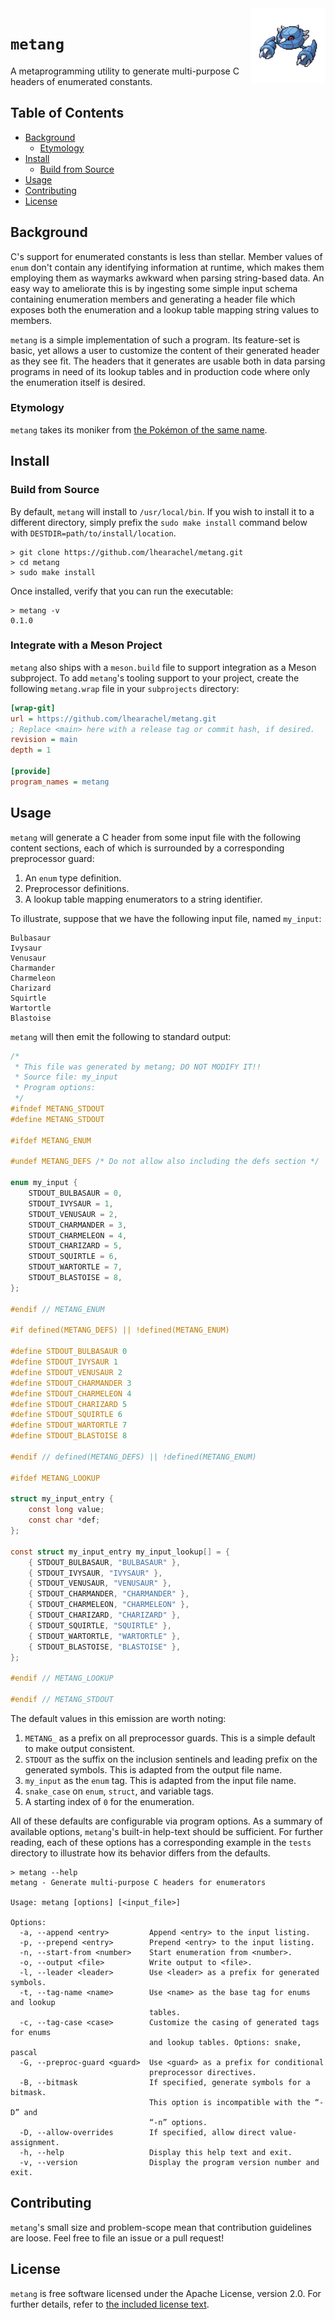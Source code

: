 <img src="img/metang.png" align="right" width="120" alt="In-game sprite of Metang from Pokémon Black and White"/>

# `metang`

A metaprogramming utility to generate multi-purpose C headers of enumerated
constants.

## Table of Contents

<!--toc:start-->
- [Background](#background)
  - [Etymology](#etymology)
- [Install](#install)
  - [Build from Source](#build-from-source)
- [Usage](#usage)
- [Contributing](#contributing)
- [License](#license)
<!--toc:end-->

## Background

C's support for enumerated constants is less than stellar. Member values of
`enum` don't contain any identifying information at runtime, which makes them
employing them as waymarks awkward when parsing string-based data. An easy way
to ameliorate this is by ingesting some simple input schema containing
enumeration members and generating a header file which exposes both the
enumeration and a lookup table mapping string values to members.

`metang` is a simple implementation of such a program. Its feature-set is basic,
yet allows a user to customize the content of their generated header as they see
fit. The headers that it generates are usable both in data parsing programs in
need of its lookup tables and in production code where only the enumeration
itself is desired.

### Etymology

`metang` takes its moniker from [the Pokémon of the same name][metang-pokedex].

## Install

### Build from Source

By default, `metang` will install to `/usr/local/bin`. If you wish to install it
to a different directory, simply prefix the `sudo make install` command below
with `DESTDIR=path/to/install/location`.

```shell
> git clone https://github.com/lhearachel/metang.git
> cd metang
> sudo make install
```

Once installed, verify that you can run the executable:

```shell
> metang -v
0.1.0
```

### Integrate with a Meson Project

`metang` also ships with a `meson.build` file to support integration as a Meson
subproject. To add `metang`'s tooling support to your project, create the
following `metang.wrap` file in your `subprojects` directory:

```ini
[wrap-git]
url = https://github.com/lhearachel/metang.git
; Replace <main> here with a release tag or commit hash, if desired.
revision = main
depth = 1

[provide]
program_names = metang
```

## Usage

`metang` will generate a C header from some input file with the following
content sections, each of which is surrounded by a corresponding preprocessor
guard:

1. An `enum` type definition.
2. Preprocessor definitions.
3. A lookup table mapping enumerators to a string identifier.

To illustrate, suppose that we have the following input file, named `my_input`:

```text
Bulbasaur
Ivysaur
Venusaur
Charmander
Charmeleon
Charizard
Squirtle
Wartortle
Blastoise
```

`metang` will then emit the following to standard output:

```c
/*
 * This file was generated by metang; DO NOT MODIFY IT!!
 * Source file: my_input
 * Program options:
 */
#ifndef METANG_STDOUT
#define METANG_STDOUT

#ifdef METANG_ENUM

#undef METANG_DEFS /* Do not allow also including the defs section */

enum my_input {
    STDOUT_BULBASAUR = 0,
    STDOUT_IVYSAUR = 1,
    STDOUT_VENUSAUR = 2,
    STDOUT_CHARMANDER = 3,
    STDOUT_CHARMELEON = 4,
    STDOUT_CHARIZARD = 5,
    STDOUT_SQUIRTLE = 6,
    STDOUT_WARTORTLE = 7,
    STDOUT_BLASTOISE = 8,
};

#endif // METANG_ENUM

#if defined(METANG_DEFS) || !defined(METANG_ENUM)

#define STDOUT_BULBASAUR 0
#define STDOUT_IVYSAUR 1
#define STDOUT_VENUSAUR 2
#define STDOUT_CHARMANDER 3
#define STDOUT_CHARMELEON 4
#define STDOUT_CHARIZARD 5
#define STDOUT_SQUIRTLE 6
#define STDOUT_WARTORTLE 7
#define STDOUT_BLASTOISE 8

#endif // defined(METANG_DEFS) || !defined(METANG_ENUM)

#ifdef METANG_LOOKUP

struct my_input_entry {
    const long value;
    const char *def;
};

const struct my_input_entry my_input_lookup[] = {
    { STDOUT_BULBASAUR, "BULBASAUR" },
    { STDOUT_IVYSAUR, "IVYSAUR" },
    { STDOUT_VENUSAUR, "VENUSAUR" },
    { STDOUT_CHARMANDER, "CHARMANDER" },
    { STDOUT_CHARMELEON, "CHARMELEON" },
    { STDOUT_CHARIZARD, "CHARIZARD" },
    { STDOUT_SQUIRTLE, "SQUIRTLE" },
    { STDOUT_WARTORTLE, "WARTORTLE" },
    { STDOUT_BLASTOISE, "BLASTOISE" },
};

#endif // METANG_LOOKUP

#endif // METANG_STDOUT
```

The default values in this emission are worth noting:

1. `METANG_` as a prefix on all preprocessor guards. This is a simple default to
   make output consistent.
2. `STDOUT` as the suffix on the inclusion sentinels and leading prefix on the
   generated symbols. This is adapted from the output file name.
3. `my_input` as the `enum` tag. This is adapted from the input file name.
4. `snake_case` on `enum`, `struct`, and variable tags.
5. A starting index of `0` for the enumeration.

All of these defaults are configurable via program options. As a summary of
available options, `metang`'s built-in help-text should be sufficient. For
further reading, each of these options has a corresponding example in the
`tests` directory to illustrate how its behavior differs from the defaults.

```shell
> metang --help
metang - Generate multi-purpose C headers for enumerators

Usage: metang [options] [<input_file>]

Options:
  -a, --append <entry>         Append <entry> to the input listing.
  -p, --prepend <entry>        Prepend <entry> to the input listing.
  -n, --start-from <number>    Start enumeration from <number>.
  -o, --output <file>          Write output to <file>.
  -l, --leader <leader>        Use <leader> as a prefix for generated symbols.
  -t, --tag-name <name>        Use <name> as the base tag for enums and lookup
                               tables.
  -c, --tag-case <case>        Customize the casing of generated tags for enums
                               and lookup tables. Options: snake, pascal
  -G, --preproc-guard <guard>  Use <guard> as a prefix for conditional
                               preprocessor directives.
  -B, --bitmask                If specified, generate symbols for a bitmask.
                               This option is incompatible with the “-D” and
                               “-n” options.
  -D, --allow-overrides        If specified, allow direct value-assignment.
  -h, --help                   Display this help text and exit.
  -v, --version                Display the program version number and exit.
```

## Contributing

`metang`'s small size and problem-scope mean that contribution guidelines are
loose. Feel free to file an issue or a pull request!

## License

`metang` is free software licensed under the Apache License, version 2.0. For
further details, refer to [the included license text](./LICENSE).

[metang-pokedex]: https://www.pokemon.com/us/pokedex/metang
